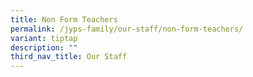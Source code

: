 ```yaml
---
title: Non Form Teachers
permalink: /jyps-family/our-staff/non-form-teachers/
variant: tiptap
description: ""
third_nav_title: Our Staff
---
```

